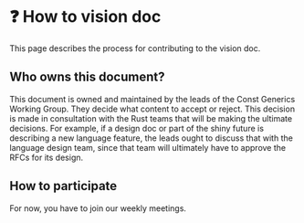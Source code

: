 # ❓ How to vision doc

This page describes the process for contributing to the vision doc.

[sq]: status_quo.md
[sf]: shiny_future.md
[r]: roadmap.md
[dd]: ../design_docs.md

## Who owns this document?

This document is owned and maintained by the leads of the Const Generics Working Group.
They decide what content to accept or reject. 
This decision is made in consultation with the Rust teams that will be making the ultimate decisions. 
For example, if a design doc or part of the shiny future is describing a new language feature, the leads ought to  discuss that with the language design team, since that team will ultimately have to approve the RFCs for its design.

## How to participate

For now, you have to join our weekly meetings.
